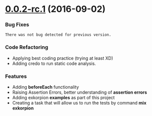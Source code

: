<a name="0.0.1-rc.2"></a>
# [0.0.2-rc.1](https://github.com/wesovilabs/exkorpion/compare/0.0.1...0.0.2-rc.1) (2016-09-02)


### Bug Fixes
	There was not bug detected for previous version.

### Code Refactoring
- Applying best coding practice (trying at least XD)
- Adding credo to run static code analysis.


### Features
- Adding **beforeEach** functionality
- Raising Assertion Errors, better understanding of **assertion errors**
- Adding exkorpion **examples** as part of this project
- Creating a task that will allow us to run the tests by command **mix exkorpion**